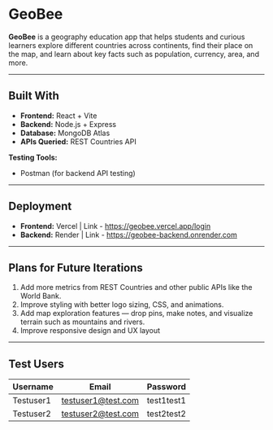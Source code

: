 # GeoBee

**GeoBee** is a geography education app that helps students and curious learners explore different countries across continents, find their place on the map, and learn about key facts such as population, currency, area, and more.

---

## Built With

- **Frontend:** React + Vite
- **Backend:** Node.js + Express
- **Database:** MongoDB Atlas
- **APIs Queried:** REST Countries API

**Testing Tools:**

- Postman (for backend API testing)

---

## Deployment

- **Frontend:** Vercel | Link - https://geobee.vercel.app/login
- **Backend:** Render | Link - https://geobee-backend.onrender.com

---

## Plans for Future Iterations

1. Add more metrics from REST Countries and other public APIs like the World Bank.
2. Improve styling with better logo sizing, CSS, and animations.
3. Add map exploration features — drop pins, make notes, and visualize terrain such as mountains and rivers.
4. Improve responsive design and UX layout

---

## Test Users

| Username  | Email              | Password   |
| --------- | ------------------ | ---------- |
| Testuser1 | testuser1@test.com | test1test1 |
| Testuser2 | testuser2@test.com | test2test2 |
